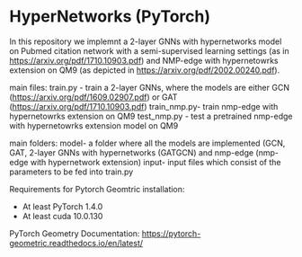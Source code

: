 # HyperNetworks (PyTorch)

In this repository we implemnt a 2-layer GNNs with hypernetworks model on Pubmed citation network with a semi-supervised learning settings (as in https://arxiv.org/pdf/1710.10903.pdf) and NMP-edge with hypernetowrks extension on QM9 (as depicted in https://arxiv.org/pdf/2002.00240.pdf).

main files:
train.py - train a 2-layer GNNs, where the models are either GCN (https://arxiv.org/pdf/1609.02907.pdf) or GAT (https://arxiv.org/pdf/1710.10903.pdf)
train_nmp.py- train nmp-edge with hypernetowrks extension on QM9
test_nmp.py - test a pretrained nmp-edge with hypernetowrks extension model on QM9

main folders:
model- a folder where all the models are implemented (GCN, GAT, 2-layer GNNs with hypernetworks (GATGCN) and nmp-edge (nmp-edge with hypernetwork extension)
input- input files which consist of the parameters to be fed into train.py

Requirements for Pytorch Geomtric installation:
* At least PyTorch 1.4.0
* At least cuda 10.0.130


PyTorch Geometry Documentation:
https://pytorch-geometric.readthedocs.io/en/latest/
